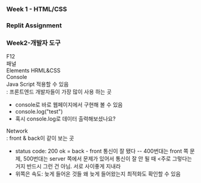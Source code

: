 ### Week 1 - HTML/CSS
### Replit Assignment

### Week2-개발자 도구
F12   
패널   
Elements HRML&CSS   
Console   
Java Script 적용할 수 있음   
: 프론트엔드 개발자들이 가장 많이 사용 하는 곳   
- console로 바로 웹페이지에서 구현해 볼 수 있음
- console.log("test")
- 혹시 console.log로 데이터 출력해보셨나요?
   
Network   
: front & back이 같이 보는 곳

- status code: 200 ok = back - front 통신이 잘 됐다
-- 400번대는 front 쪽 문제, 500번대는 server 쪽에서 문제가 있어서 통신이 잘 안 될 때
<주로 그렇다는 거지 반드시 그런 건 아님. 서로 사이좋게 지내라
- 위쪽은 속도: 늦게 들어온 것들 왜 늦게 들어왔는지 최적화도 확인할 수 있음
